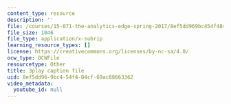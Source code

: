 ```yaml
---
content_type: resource
description: ''
file: /courses/15-071-the-analytics-edge-spring-2017/8ef5dd969bc454f484cf69ac88663362_JGetImYLis.vtt
file_size: 1046
file_type: application/x-subrip
learning_resource_types: []
license: https://creativecommons.org/licenses/by-nc-sa/4.0/
ocw_type: OCWFile
resourcetype: Other
title: 3play caption file
uid: 8ef5dd96-9bc4-54f4-84cf-69ac88663362
video_metadata:
  youtube_id: null
---
```

